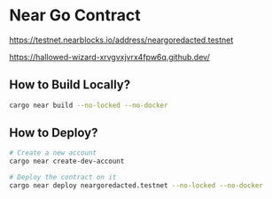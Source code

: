 # Near Go Contract

https://testnet.nearblocks.io/address/neargoredacted.testnet

https://hallowed-wizard-xrvgvxjvrx4fpw6q.github.dev/

## How to Build Locally?

```bash
cargo near build --no-locked --no-docker
```

## How to Deploy?

```bash
# Create a new account
cargo near create-dev-account

# Deploy the contract on it
cargo near deploy neargoredacted.testnet --no-locked --no-docker
```